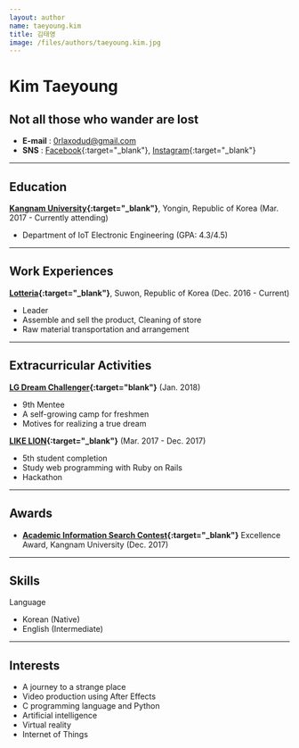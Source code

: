 ```yaml
---
layout: author
name: taeyoung.kim
title: 김태영
image: /files/authors/taeyoung.kim.jpg
---
```

# Kim Taeyoung
## Not all those who wander are lost
* **E-mail** : 0rlaxodud@gmail.com
* **SNS** : [Facebook](https://www.facebook.com/kimtaeyoung99){:target="_blank"}, [Instagram](https://www.instagram.com/kimtaeyoung_0318){:target="_blank"}

----------------------


## Education
**[Kangnam University](http://el.kangnam.ac.kr/){:target="_blank"}**, Yongin, Republic of Korea (Mar. 2017 - Currently attending)
* Department of IoT Electronic Engineering (GPA: 4.3/4.5)

----------------------

## Work Experiences
**[Lotteria](http://www.lotteria.com/){:target="_blank"}**, Suwon, Republic of Korea (Dec. 2016 - Current)
* Leader
* Assemble and sell the product, Cleaning of store
* Raw material transportation and arrangement

-------------------------

## Extracurricular Activities
**[LG Dream Challenger](http://www.lgchallengers.com/dream_main/){:target="blank"}** (Jan. 2018)
* 9th Mentee
* A self-growing camp for freshmen
* Motives for realizing a true dream

**[LIKE LION](https://likelion.net/en){:target="_blank"}**  (Mar. 2017 - Dec. 2017)
* 5th student completion
* Study web programming with Ruby on Rails
* Hackathon

----------------------

## Awards
* **[Academic Information Search Contest](http://web.kangnam.ac.kr/menu/board/info/e4058249224f49ab163131ce104214fb.do?encMenuSeq=1056addfbd6d939580620e461b59b641&encMenuBoardSeq=c30497f9413480d580eaece1e32fad7d#){:target="_blank"}** Excellence Award, Kangnam University (Dec. 2017)

----------------------

## Skills
Language 
* Korean (Native)
* English (Intermediate)

----------------------

## Interests
* A journey to a strange place
* Video production using After Effects
* C programming language and Python
* Artificial intelligence 
* Virtual reality
* Internet of Things